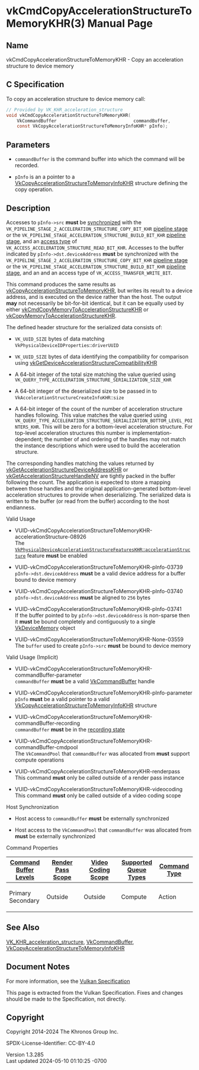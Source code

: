 # vkCmdCopyAccelerationStructureToMemoryKHR(3) Manual Page

## Name

vkCmdCopyAccelerationStructureToMemoryKHR - Copy an acceleration
structure to device memory



## <a href="#_c_specification" class="anchor"></a>C Specification

To copy an acceleration structure to device memory call:

``` c
// Provided by VK_KHR_acceleration_structure
void vkCmdCopyAccelerationStructureToMemoryKHR(
    VkCommandBuffer                             commandBuffer,
    const VkCopyAccelerationStructureToMemoryInfoKHR* pInfo);
```

## <a href="#_parameters" class="anchor"></a>Parameters

- `commandBuffer` is the command buffer into which the command will be
  recorded.

- `pInfo` is an a pointer to a
  [VkCopyAccelerationStructureToMemoryInfoKHR](https://registry.khronos.org/vulkan/specs/1.3-extensions/man/html/VkCopyAccelerationStructureToMemoryInfoKHR.html)
  structure defining the copy operation.

## <a href="#_description" class="anchor"></a>Description

Accesses to `pInfo->src` **must** be <a
href="https://registry.khronos.org/vulkan/specs/1.3-extensions/html/vkspec.html#synchronization-dependencies"
target="_blank" rel="noopener">synchronized</a> with the
`VK_PIPELINE_STAGE_2_ACCELERATION_STRUCTURE_COPY_BIT_KHR` <a
href="https://registry.khronos.org/vulkan/specs/1.3-extensions/html/vkspec.html#synchronization-pipeline-stages"
target="_blank" rel="noopener">pipeline stage</a> or the
`VK_PIPELINE_STAGE_ACCELERATION_STRUCTURE_BUILD_BIT_KHR` <a
href="https://registry.khronos.org/vulkan/specs/1.3-extensions/html/vkspec.html#synchronization-pipeline-stages"
target="_blank" rel="noopener">pipeline stage</a>, and an <a
href="https://registry.khronos.org/vulkan/specs/1.3-extensions/html/vkspec.html#synchronization-access-types"
target="_blank" rel="noopener">access type</a> of
`VK_ACCESS_ACCELERATION_STRUCTURE_READ_BIT_KHR`. Accesses to the buffer
indicated by `pInfo->dst.deviceAddress` **must** be synchronized with
the `VK_PIPELINE_STAGE_2_ACCELERATION_STRUCTURE_COPY_BIT_KHR` <a
href="https://registry.khronos.org/vulkan/specs/1.3-extensions/html/vkspec.html#synchronization-pipeline-stages"
target="_blank" rel="noopener">pipeline stage</a> or the
`VK_PIPELINE_STAGE_ACCELERATION_STRUCTURE_BUILD_BIT_KHR` <a
href="https://registry.khronos.org/vulkan/specs/1.3-extensions/html/vkspec.html#synchronization-pipeline-stages"
target="_blank" rel="noopener">pipeline stage</a>, and an and an access
type of `VK_ACCESS_TRANSFER_WRITE_BIT`.

This command produces the same results as
[vkCopyAccelerationStructureToMemoryKHR](https://registry.khronos.org/vulkan/specs/1.3-extensions/man/html/vkCopyAccelerationStructureToMemoryKHR.html),
but writes its result to a device address, and is executed on the device
rather than the host. The output **may** not necessarily be bit-for-bit
identical, but it can be equally used by either
[vkCmdCopyMemoryToAccelerationStructureKHR](https://registry.khronos.org/vulkan/specs/1.3-extensions/man/html/vkCmdCopyMemoryToAccelerationStructureKHR.html)
or
[vkCopyMemoryToAccelerationStructureKHR](https://registry.khronos.org/vulkan/specs/1.3-extensions/man/html/vkCopyMemoryToAccelerationStructureKHR.html).

The defined header structure for the serialized data consists of:

- `VK_UUID_SIZE` bytes of data matching
  `VkPhysicalDeviceIDProperties`::`driverUUID`

- `VK_UUID_SIZE` bytes of data identifying the compatibility for
  comparison using
  [vkGetDeviceAccelerationStructureCompatibilityKHR](https://registry.khronos.org/vulkan/specs/1.3-extensions/man/html/vkGetDeviceAccelerationStructureCompatibilityKHR.html)

- A 64-bit integer of the total size matching the value queried using
  `VK_QUERY_TYPE_ACCELERATION_STRUCTURE_SERIALIZATION_SIZE_KHR`

- A 64-bit integer of the deserialized size to be passed in to
  `VkAccelerationStructureCreateInfoKHR`::`size`

- A 64-bit integer of the count of the number of acceleration structure
  handles following. This value matches the value queried using
  `VK_QUERY_TYPE_ACCELERATION_STRUCTURE_SERIALIZATION_BOTTOM_LEVEL_POINTERS_KHR`.
  This will be zero for a bottom-level acceleration structure. For
  top-level acceleration structures this number is
  implementation-dependent; the number of and ordering of the handles
  may not match the instance descriptions which were used to build the
  acceleration structure.

The corresponding handles matching the values returned by
[vkGetAccelerationStructureDeviceAddressKHR](https://registry.khronos.org/vulkan/specs/1.3-extensions/man/html/vkGetAccelerationStructureDeviceAddressKHR.html)
or
[vkGetAccelerationStructureHandleNV](https://registry.khronos.org/vulkan/specs/1.3-extensions/man/html/vkGetAccelerationStructureHandleNV.html)
are tightly packed in the buffer following the count. The application is
expected to store a mapping between those handles and the original
application-generated bottom-level acceleration structures to provide
when deserializing. The serialized data is written to the buffer (or
read from the buffer) according to the host endianness.

Valid Usage

- <a
  href="#VUID-vkCmdCopyAccelerationStructureToMemoryKHR-accelerationStructure-08926"
  id="VUID-vkCmdCopyAccelerationStructureToMemoryKHR-accelerationStructure-08926"></a>
  VUID-vkCmdCopyAccelerationStructureToMemoryKHR-accelerationStructure-08926  
  The <a
  href="https://registry.khronos.org/vulkan/specs/1.3-extensions/html/vkspec.html#features-accelerationStructure"
  target="_blank"
  rel="noopener"><code>VkPhysicalDeviceAccelerationStructureFeaturesKHR</code>::<code>accelerationStructure</code></a>
  feature **must** be enabled

- <a href="#VUID-vkCmdCopyAccelerationStructureToMemoryKHR-pInfo-03739"
  id="VUID-vkCmdCopyAccelerationStructureToMemoryKHR-pInfo-03739"></a>
  VUID-vkCmdCopyAccelerationStructureToMemoryKHR-pInfo-03739  
  `pInfo->dst.deviceAddress` **must** be a valid device address for a
  buffer bound to device memory

- <a href="#VUID-vkCmdCopyAccelerationStructureToMemoryKHR-pInfo-03740"
  id="VUID-vkCmdCopyAccelerationStructureToMemoryKHR-pInfo-03740"></a>
  VUID-vkCmdCopyAccelerationStructureToMemoryKHR-pInfo-03740  
  `pInfo->dst.deviceAddress` **must** be aligned to `256` bytes

- <a href="#VUID-vkCmdCopyAccelerationStructureToMemoryKHR-pInfo-03741"
  id="VUID-vkCmdCopyAccelerationStructureToMemoryKHR-pInfo-03741"></a>
  VUID-vkCmdCopyAccelerationStructureToMemoryKHR-pInfo-03741  
  If the buffer pointed to by `pInfo->dst.deviceAddress` is non-sparse
  then it **must** be bound completely and contiguously to a single
  [VkDeviceMemory](https://registry.khronos.org/vulkan/specs/1.3-extensions/man/html/VkDeviceMemory.html) object

- <a href="#VUID-vkCmdCopyAccelerationStructureToMemoryKHR-None-03559"
  id="VUID-vkCmdCopyAccelerationStructureToMemoryKHR-None-03559"></a>
  VUID-vkCmdCopyAccelerationStructureToMemoryKHR-None-03559  
  The `buffer` used to create `pInfo->src` **must** be bound to device
  memory

Valid Usage (Implicit)

- <a
  href="#VUID-vkCmdCopyAccelerationStructureToMemoryKHR-commandBuffer-parameter"
  id="VUID-vkCmdCopyAccelerationStructureToMemoryKHR-commandBuffer-parameter"></a>
  VUID-vkCmdCopyAccelerationStructureToMemoryKHR-commandBuffer-parameter  
  `commandBuffer` **must** be a valid
  [VkCommandBuffer](https://registry.khronos.org/vulkan/specs/1.3-extensions/man/html/VkCommandBuffer.html) handle

- <a
  href="#VUID-vkCmdCopyAccelerationStructureToMemoryKHR-pInfo-parameter"
  id="VUID-vkCmdCopyAccelerationStructureToMemoryKHR-pInfo-parameter"></a>
  VUID-vkCmdCopyAccelerationStructureToMemoryKHR-pInfo-parameter  
  `pInfo` **must** be a valid pointer to a valid
  [VkCopyAccelerationStructureToMemoryInfoKHR](https://registry.khronos.org/vulkan/specs/1.3-extensions/man/html/VkCopyAccelerationStructureToMemoryInfoKHR.html)
  structure

- <a
  href="#VUID-vkCmdCopyAccelerationStructureToMemoryKHR-commandBuffer-recording"
  id="VUID-vkCmdCopyAccelerationStructureToMemoryKHR-commandBuffer-recording"></a>
  VUID-vkCmdCopyAccelerationStructureToMemoryKHR-commandBuffer-recording  
  `commandBuffer` **must** be in the [recording
  state](#commandbuffers-lifecycle)

- <a
  href="#VUID-vkCmdCopyAccelerationStructureToMemoryKHR-commandBuffer-cmdpool"
  id="VUID-vkCmdCopyAccelerationStructureToMemoryKHR-commandBuffer-cmdpool"></a>
  VUID-vkCmdCopyAccelerationStructureToMemoryKHR-commandBuffer-cmdpool  
  The `VkCommandPool` that `commandBuffer` was allocated from **must**
  support compute operations

- <a href="#VUID-vkCmdCopyAccelerationStructureToMemoryKHR-renderpass"
  id="VUID-vkCmdCopyAccelerationStructureToMemoryKHR-renderpass"></a>
  VUID-vkCmdCopyAccelerationStructureToMemoryKHR-renderpass  
  This command **must** only be called outside of a render pass instance

- <a href="#VUID-vkCmdCopyAccelerationStructureToMemoryKHR-videocoding"
  id="VUID-vkCmdCopyAccelerationStructureToMemoryKHR-videocoding"></a>
  VUID-vkCmdCopyAccelerationStructureToMemoryKHR-videocoding  
  This command **must** only be called outside of a video coding scope

Host Synchronization

- Host access to `commandBuffer` **must** be externally synchronized

- Host access to the `VkCommandPool` that `commandBuffer` was allocated
  from **must** be externally synchronized

Command Properties

<table class="tableblock frame-all grid-all stretch">
<colgroup>
<col style="width: 20%" />
<col style="width: 20%" />
<col style="width: 20%" />
<col style="width: 20%" />
<col style="width: 20%" />
</colgroup>
<thead>
<tr class="header">
<th class="tableblock halign-left valign-top"><a
href="#VkCommandBufferLevel">Command Buffer Levels</a></th>
<th class="tableblock halign-left valign-top"><a
href="#vkCmdBeginRenderPass">Render Pass Scope</a></th>
<th class="tableblock halign-left valign-top"><a
href="#vkCmdBeginVideoCodingKHR">Video Coding Scope</a></th>
<th class="tableblock halign-left valign-top"><a
href="#VkQueueFlagBits">Supported Queue Types</a></th>
<th class="tableblock halign-left valign-top"><a
href="#fundamentals-queueoperation-command-types">Command Type</a></th>
</tr>
</thead>
<tbody>
<tr class="odd">
<td class="tableblock halign-left valign-top"><p>Primary<br />
Secondary</p></td>
<td class="tableblock halign-left valign-top"><p>Outside</p></td>
<td class="tableblock halign-left valign-top"><p>Outside</p></td>
<td class="tableblock halign-left valign-top"><p>Compute</p></td>
<td class="tableblock halign-left valign-top"><p>Action</p></td>
</tr>
</tbody>
</table>

## <a href="#_see_also" class="anchor"></a>See Also

[VK_KHR_acceleration_structure](https://registry.khronos.org/vulkan/specs/1.3-extensions/man/html/VK_KHR_acceleration_structure.html),
[VkCommandBuffer](https://registry.khronos.org/vulkan/specs/1.3-extensions/man/html/VkCommandBuffer.html),
[VkCopyAccelerationStructureToMemoryInfoKHR](https://registry.khronos.org/vulkan/specs/1.3-extensions/man/html/VkCopyAccelerationStructureToMemoryInfoKHR.html)

## <a href="#_document_notes" class="anchor"></a>Document Notes

For more information, see the <a
href="https://registry.khronos.org/vulkan/specs/1.3-extensions/html/vkspec.html#vkCmdCopyAccelerationStructureToMemoryKHR"
target="_blank" rel="noopener">Vulkan Specification</a>

This page is extracted from the Vulkan Specification. Fixes and changes
should be made to the Specification, not directly.

## <a href="#_copyright" class="anchor"></a>Copyright

Copyright 2014-2024 The Khronos Group Inc.

SPDX-License-Identifier: CC-BY-4.0

Version 1.3.285  
Last updated 2024-05-10 01:10:25 -0700
